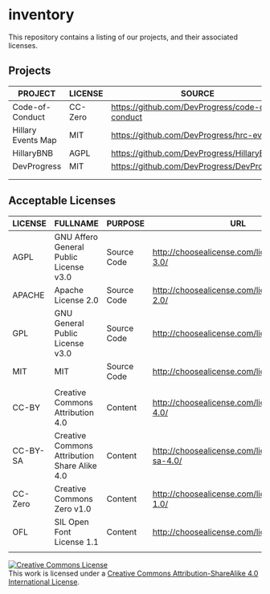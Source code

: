 # inventory
This repository contains a listing of our projects, and their associated licenses.

## Projects

|           PROJECT            |           LICENSE            |        SOURCE                                   |            URL               |
| ---------------------------- | ---------------------------- | ----------------------------------------------- | ---------------------------- |
| Code-of-Conduct              | CC-Zero                      | https://github.com/DevProgress/code-of-conduct  | #                            |
| Hillary Events Map           | MIT                          | https://github.com/DevProgress/hrc-events       | #                            |
| HillaryBNB                   | AGPL                         | https://github.com/DevProgress/HillaryBNB       | #                            |
| DevProgress                  | MIT                          | https://github.com/DevProgress/DevProgress      | #                            |                      |
|                              |                              |                                                 |                              |
|                              |                              |                                                 |                              |


## Acceptable Licenses 

|   LICENSE     |              FULLNAME                        |     PURPOSE      |           URL                                    |
| ------------- | -------------------------------------------- | ---------------- | ------------------------------------------------ |
|   AGPL        | GNU Affero General Public License v3.0       | Source Code      | http://choosealicense.com/licenses/agpl-3.0/     |
|   APACHE      | Apache License 2.0                           | Source Code      | http://choosealicense.com/licenses/apache-2.0/   |
|   GPL         | GNU General Public License v3.0              | Source Code      | http://choosealicense.com/licenses/gpl-3.0/      |
|   MIT         | MIT                                          | Source Code      | http://choosealicense.com/licenses/mit/          |
|               |                                              |                  |                                                  |
|   CC-BY       | Creative Commons Attribution 4.0             | Content          | http://choosealicense.com/licenses/cc-by-4.0/    |
|   CC-BY-SA    | Creative Commons Attribution Share Alike 4.0 | Content          | http://choosealicense.com/licenses/cc-by-sa-4.0/ |
|   CC-Zero     | Creative Commons Zero v1.0                   | Content          | http://choosealicense.com/licenses/cc0-1.0/      |
|   OFL         | SIL Open Font License 1.1                    | Content          | http://choosealicense.com/licenses/ofl-1.1/      |
|               |                                              |                  |                                                  |

<a rel="license" href="http://creativecommons.org/licenses/by-sa/4.0/"><img alt="Creative Commons License" style="border-width:0" src="https://i.creativecommons.org/l/by-sa/4.0/88x31.png" /></a><br />This work is licensed under a <a rel="license" href="http://creativecommons.org/licenses/by-sa/4.0/">Creative Commons Attribution-ShareAlike 4.0 International License</a>.
